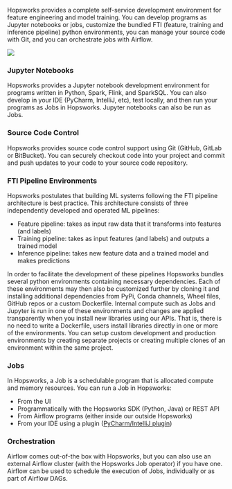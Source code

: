 Hopsworks provides a complete self-service development environment for feature engineering and model training. You can develop programs as Jupyter notebooks or jobs, customize the bundled FTI (feature, training and inference pipeline) python environments, you can manage your source code with Git, and you can orchestrate jobs with Airflow.

<img src="../../../assets/images/concepts/dev/dev-inside.svg">

### Jupyter Notebooks

Hopsworks provides a Jupyter notebook development environment for programs written in Python, Spark, Flink, and SparkSQL. You can also develop in your IDE (PyCharm, IntelliJ, etc), test locally, and then run your programs as Jobs in Hopsworks. Jupyter notebooks can also be run as Jobs.

### Source Code Control

Hopsworks provides source code control support using Git (GitHub, GitLab or BitBucket). You can securely checkout code into your project and commit and push updates to your code to your source code repository. 

### FTI Pipeline Environments

Hopsworks postulates that building ML systems following the FTI pipeline architecture is best practice. This architecture consists of three independently developed and operated ML pipelines:

* Feature pipeline: takes as input raw data that it transforms into features (and labels)
* Training pipeline: takes as input features (and labels) and outputs a trained model
* Inference pipeline: takes new feature data and a trained model and makes predictions

In order to facilitate the development of these pipelines Hopsworks bundles several python environments containing necessary dependencies. Each of these environments may then also be customized further by cloning it and installing additional dependencies from PyPi, Conda channels, Wheel files, GitHub repos or a custom Dockerfile. Internal compute such as Jobs and Jupyter is run in one of these environments and changes are applied transparently when you install new libraries using our APIs. That is, there is no need to write a Dockerfile, users install libraries directly in one or more of the environments. You can setup custom development and production environments by creating separate projects or creating multiple clones of an environment within the same project.

### Jobs

In Hopsworks, a Job is a schedulable program that is allocated compute and memory resources. You can run a Job in Hopsworks:

* From the UI
* Programmatically with the Hopsworks SDK (Python, Java) or REST API
* From Airflow programs (either inside our outside Hopsworks)
* From your IDE using a plugin ([PyCharm/IntelliJ plugin](https://plugins.jetbrains.com/plugin/15537-hopsworks))

### Orchestration

Airflow comes out-of-the box with Hopsworks, but you can also use an external Airflow cluster (with the Hopsworks Job operator) if you have one. Airflow can be used to schedule the execution of Jobs, individually or as part of Airflow DAGs.